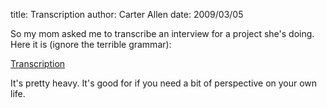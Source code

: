 title: Transcription
author: Carter Allen
date: 2009/03/05

So my mom asked me to transcribe an interview for a project she's doing. Here it is (ignore the terrible grammar):  

<a href="http://www.opt-6.com/Downloads/Public/Interview.rtf">Transcription</a>

It's pretty heavy. It's good for if you need a bit of perspective on your own life.